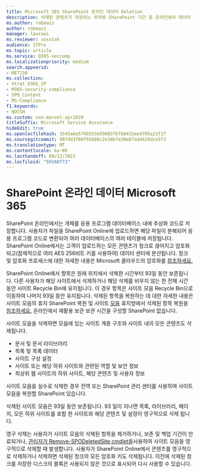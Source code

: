 ```yaml
---
title: Microsoft 365 SharePoint 온라인 데이터 Deletion
description: 삭제된 콘텐츠가 저장되는 위치와 SharePoint 기간 등 온라인에서 데이터 삭제가 작동하는 방식에 대해 자세히 알아보겠습니다.
ms.author: robmazz
author: robmazz
manager: laurawi
ms.reviewer: sosstah
audience: ITPro
ms.topic: article
ms.service: O365-seccomp
ms.localizationpriority: medium
search.appverid:
- MET150
ms.collection:
- Strat_O365_IP
- M365-security-compliance
- SPO_Content
- MS-Compliance
f1.keywords:
- NOCSH
ms.custom: seo-marvel-apr2020
titleSuffix: Microsoft Service Assurance
hideEdit: true
ms.openlocfilehash: 3545a6e5746553e59603fbf68432ee4705a21f3f
ms.sourcegitcommit: 997dd3f66f65686c2e38b7e30e67add426dce5f3
ms.translationtype: MT
ms.contentlocale: ko-KR
ms.lasthandoff: 09/12/2021
ms.locfileid: "59160773"
---
```

# <a name="sharepoint-online-data-deletion-in-microsoft-365"></a>SharePoint 온라인 데이터 Microsoft 365

SharePoint 온라인에서는 개체를 응용 프로그램 데이터베이스 내에 추상화 코드로 저장합니다. 사용자가 파일을 SharePoint Online에 업로드하면 해당 파일이 분해되어 응용 프로그램 코드로 변환되어 여러 데이터베이스의 여러 테이블에 저장됩니다. SharePoint Online에서는 고객이 업로드하는 모든 콘텐츠가 청크로 끊어지고 암호화되고(잠재적으로 여러 AES 256비트 키를 사용하여) 데이터 센터에 분산됩니다. 청크 및 암호화 프로세스에 대한 자세한 내용은 Microsoft 클라우드의 암호화를 [참조하세요.](/microsoft-365/compliance/office-365-encryption-in-the-microsoft-cloud-overview) 

SharePoint Online에서 항목은 원래 위치에서 삭제한 시간부터 93일 동안 보존됩니다. 다른 사용자가 해당 사이트에서 삭제하거나 해당 삭제를 비우지 않는 한 전체 시간 동안 사이트 Recycle Bin에 유지됩니다. 이 경우 항목은 사이트 모음 Recycle Bin으로 이동하여 나머지 93일 동안 유지됩니다. 삭제된 항목을 복원하는 데 대한 자세한 내용은 사이트 모음의 휴지 SharePoint 복원 및 사이트 [모음](https://support.office.com/article/6df466b6-55f2-4898-8d6e-c0dff851a0be#ID0EAADAAA=Online
) 휴지방에서 삭제된 항목 복원을 [참조하세요.](https://support.office.com/article/5fa924ee-16d7-487b-9a0a-021b9062d14b) 온라인에서 재활용 보관 보관 시간을 구성할 SharePoint 없습니다.

사이트 모음을 삭제하면 모음에 있는 사이트 계층 구조와 사이트 내의 모든 콘텐츠도 삭제됩니다.

- 문서 및 문서 라이브러리
- 목록 및 목록 데이터
- 사이트 구성 설정
- 사이트 또는 해당 하위 사이트와 관련된 역할 및 보안 정보
- 최상위 웹 사이트의 하위 사이트, 해당 콘텐츠 및 사용자 정보

사이트 모음을 실수로 삭제한 경우 전역 또는 SharePoint 관리 센터를 사용하여 사이트 모음을 복원할 SharePoint 있습니다.

삭제된 사이트 모음은 93일 동안 보존됩니다. 93 일이 지나면 목록, 라이브러리, 페이지, 모든 하위 사이트를 포함 한 사이트와 해당 콘텐츠 및 설정이 영구적으로 삭제 됩니다.

영구 삭제는 사용자가 사이트 모음의 삭제된 항목을 제거하거나, 보존 및 백업 기간이 만료되거나, [관리자가 Remove-SPODeletedSite cmdlet을](/powershell/module/sharepoint-online/remove-spodeletedsite)사용하여 사이트 모음을 영구적으로 삭제할 때 발생합니다. 사용자가 SharePoint Online에서 콘텐츠를 영구적으로 삭제하거나 삭제하면 삭제된 청크의 모든 암호화 키도 삭제됩니다. 이전에 삭제된 청크를 저장한 디스크의 블록은 사용되지 않은 것으로 표시되어 다시 사용할 수 있습니다.
